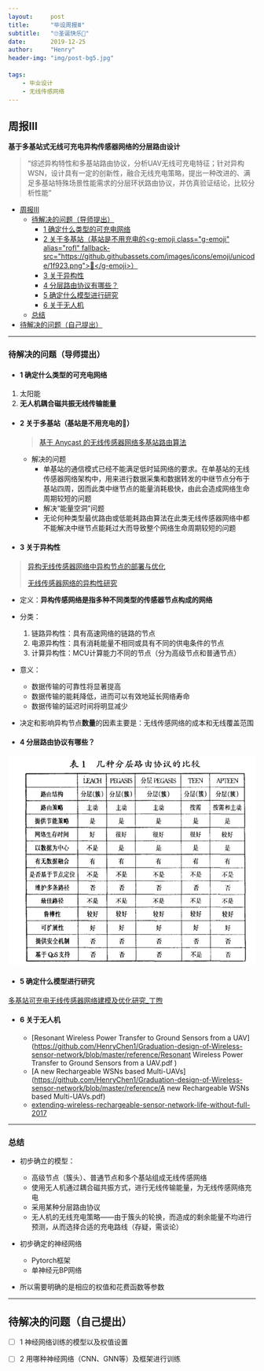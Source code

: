 ```yaml
---
layout:     post
title:      "毕设周报Ⅲ"
subtitle:   "🙄圣诞快乐🎄"
date:       2019-12-25
author:     "Henry"
header-img: "img/post-bg5.jpg"

tags:
    - 毕业设计
    - 无线传感网络
---
```




##  周报Ⅲ

**基于多基站式无线可充电异构传感器网络的分层路由设计**

> “综述异构特性和多基站路由协议，分析UAV无线可充电特征；针对异构WSN，设计具有一定的创新性，融合无线充电策略，提出一种改进的、满足多基站特殊场景性能需求的分层环状路由协议，并仿真验证结论，比较分析性能”



* [周报Ⅲ](#%E5%91%A8%E6%8A%A5%E2%85%B2)
  * [待解决的问题（导师提出）](#%E5%BE%85%E8%A7%A3%E5%86%B3%E7%9A%84%E9%97%AE%E9%A2%98%E5%AF%BC%E5%B8%88%E6%8F%90%E5%87%BA)
    * [1 确定什么类型的可充电网络](#1-%E7%A1%AE%E5%AE%9A%E4%BB%80%E4%B9%88%E7%B1%BB%E5%9E%8B%E7%9A%84%E5%8F%AF%E5%85%85%E7%94%B5%E7%BD%91%E7%BB%9C)
    * [2 关于多基站（基站是不用充电的<g\-emoji class="g\-emoji" alias="rofl" fallback\-src="https://github\.githubassets\.com/images/icons/emoji/unicode/1f923\.png">🤣</g\-emoji>）](#2-%E5%85%B3%E4%BA%8E%E5%A4%9A%E5%9F%BA%E7%AB%99%E5%9F%BA%E7%AB%99%E6%98%AF%E4%B8%8D%E7%94%A8%E5%85%85%E7%94%B5%E7%9A%84)
    * [3 关于异构性](#3-%E5%85%B3%E4%BA%8E%E5%BC%82%E6%9E%84%E6%80%A7)
    * [4 分层路由协议有哪些？](#4-%E5%88%86%E5%B1%82%E8%B7%AF%E7%94%B1%E5%8D%8F%E8%AE%AE%E6%9C%89%E5%93%AA%E4%BA%9B)
    * [5 确定什么模型进行研究](#5-%E7%A1%AE%E5%AE%9A%E4%BB%80%E4%B9%88%E6%A8%A1%E5%9E%8B%E8%BF%9B%E8%A1%8C%E7%A0%94%E7%A9%B6)
    * [6 关于无人机](#6-%E5%85%B3%E4%BA%8E%E6%97%A0%E4%BA%BA%E6%9C%BA)
  * [总结](#%E6%80%BB%E7%BB%93)
* [待解决的问题（自己提出）](#%E5%BE%85%E8%A7%A3%E5%86%B3%E7%9A%84%E9%97%AE%E9%A2%98%E8%87%AA%E5%B7%B1%E6%8F%90%E5%87%BA)



---




###  待解决的问题（导师提出）



- #### 1 确定什么类型的可充电网络

1. 太阳能
2. **无人机耦合磁共振无线传输能量**



- #### 2 关于多基站（基站是不用充电的🤣）
  
  > [基于 Anycast 的无线传感器网络多基站路由算法]( [https://github.com/HenryChen1/Graduation-design-of-Wireless-sensor-network/blob/master/reference/%E5%9F%BA%E4%BA%8EAnycast%E7%9A%84%E6%97%A0%E7%BA%BF%E4%BC%A0%E6%84%9F%E5%99%A8%E7%BD%91%E7%BB%9C%E5%A4%9A%E5%9F%BA%E7%AB%99%E8%B7%AF%E7%94%B1%E7%AE%97%E6%B3%95_%E6%9E%97%E6%B5%B7%E5%B3%B0.pdf](https://github.com/HenryChen1/Graduation-design-of-Wireless-sensor-network/blob/master/reference/基于Anycast的无线传感器网络多基站路由算法_林海峰.pdf) )
  
  - 解决的问题
    - 单基站的通信模式已经不能满足低时延网络的要求。在单基站的无线传感器网络架构中，用来进行数据采集和数据转发的中继节点分布于基站四周，因而此类中继节点的能量消耗极快，由此会造成网络生命周期较短的问题
    - 解决“能量空洞”问题
    - 无论何种类型最优路由或低能耗路由算法在此类无线传感器网络中都不能解决中继节点能耗过大而导致整个网络生命周期较短的问题



- #### 3 关于异构性

> [异构无线传感器网络中异构节点的部署与优化]([https://github.com/HenryChen1/Graduation-design-of-Wireless-sensor-network/blob/master/reference/%E5%BC%82%E6%9E%84%E6%97%A0%E7%BA%BF%E4%BC%A0%E6%84%9F%E5%99%A8%E7%BD%91%E7%BB%9C%E4%B8%AD%E5%BC%82%E6%9E%84%E8%8A%82%E7%82%B9%E7%9A%84%E9%83%A8%E7%BD%B2%E4%B8%8E%E4%BC%98%E5%8C%96.pdf](https://github.com/HenryChen1/Graduation-design-of-Wireless-sensor-network/blob/master/reference/异构无线传感器网络中异构节点的部署与优化.pdf))
>
> [无线传感器网络的异构性研究]([https://github.com/HenryChen1/Graduation-design-of-Wireless-sensor-network/blob/master/reference/%E6%97%A0%E7%BA%BF%E4%BC%A0%E6%84%9F%E5%99%A8%E7%BD%91%E7%BB%9C%E7%9A%84%E5%BC%82%E6%9E%84%E6%80%A7%E7%A0%94%E7%A9%B6.pdf](https://github.com/HenryChen1/Graduation-design-of-Wireless-sensor-network/blob/master/reference/无线传感器网络的异构性研究.pdf))

- 定义：**异构传感网络是指多种不同类型的传感器节点构成的网络**
- 分类：
  1. 链路异构性：具有高速网络的链路的节点
  2. 电源异构性：具有消耗能量不相同或具有不同的供电条件的节点
  3. 计算异构性：MCU计算能力不同的节点（分为高级节点和普通节点）

- 意义：
  - 数据传输的可靠性将显著提高
  - 数据传输的能耗降低，进而可以有效地延长网络寿命
  - 数据传输的延迟时间将明显减少

- 决定和影响异构节点**数量**的因素主要是：无线传感网络的成本和无线覆盖范围



- #### 4 分层路由协议有哪些？

![](https://github.com/HenryChen1/Graduation-design-of-Wireless-sensor-network/blob/master/pic/weekly%20report_2.png?raw=true)



- #### 5 确定什么模型进行研究

[多基站可充电无线传感器网络建模及优化研究_丁煦]([https://github.com/HenryChen1/Graduation-design-of-Wireless-sensor-network/blob/master/reference/%E5%A4%9A%E5%9F%BA%E7%AB%99%E5%8F%AF%E5%85%85%E7%94%B5%E6%97%A0%E7%BA%BF%E4%BC%A0%E6%84%9F%E5%99%A8%E7%BD%91%E7%BB%9C%E5%BB%BA%E6%A8%A1%E5%8F%8A%E4%BC%98%E5%8C%96%E7%A0%94%E7%A9%B6_%E4%B8%81%E7%85%A6.pdf](https://github.com/HenryChen1/Graduation-design-of-Wireless-sensor-network/blob/master/reference/多基站可充电无线传感器网络建模及优化研究_丁煦.pdf))



- #### 6 关于无人机
  
  - [Resonant Wireless Power Transfer to Ground Sensors from a UAV](https://github.com/HenryChen1/Graduation-design-of-Wireless-sensor-network/blob/master/reference/Resonant Wireless Power Transfer to Ground Sensors from a UAV.pdf )
  - [A new Rechargeable WSNs based Multi-UAVs](https://github.com/HenryChen1/Graduation-design-of-Wireless-sensor-network/blob/master/reference/A new Rechargeable WSNs based Multi-UAVs.pdf)
  - [extending-wireless-rechargeable-sensor-network-life-without-full-2017]( https://github.com/HenryChen1/Graduation-design-of-Wireless-sensor-network/blob/master/reference/extending-wireless-rechargeable-sensor-network-life-without-full-2017.pdf )



---

### 总结

- 初步确立的模型：
  - 高级节点（簇头）、普通节点和多个基站组成无线传感网络
  - 使用无人机通过耦合磁共振方式，进行无线传输能量，为无线传感网络充电
  - 采用某种分层路由协议
  - 无人机的无线充电策略——由于簇头的轮换，而造成的剩余能量不均进行预测，从而选择合适的充电路线（存疑，需谈论）
- 初步确定的神经网络
  - Pytorch框架
  - 单神经元BP网络

- 所以需要明确的是相应的权值和花费函数等参数



---



## 待解决的问题（自己提出）



- [ ]  1 神经网络训练的模型以及权值设置



- [ ]  2 用哪种神经网络（CNN、GNN等）及框架进行训练

